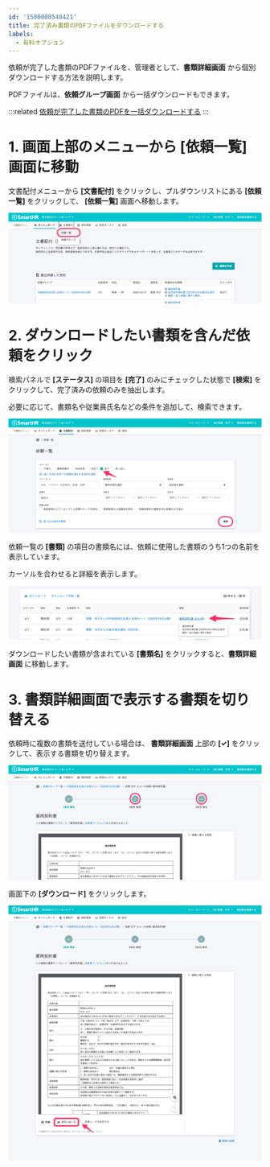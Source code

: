 ```yaml
---
id: '1500000540421'
title: 完了済み書類のPDFファイルをダウンロードする
labels:
  - 有料オプション
---
```

依頼が完了した書類のPDFファイルを、管理者として、**書類詳細画面** から個別ダウンロードする方法を説明します。

PDFファイルは、**依頼グループ画面** から一括ダウンロードもできます。

:::related
[依頼が完了した書類のPDFを一括ダウンロードする](https://knowledge.smarthr.jp/hc/ja/articles/360026103674)
:::

# 1\. 画面上部のメニューから \[依頼一覧\] 画面に移動

文書配付メニューから **\[文書配付\]** をクリックし、プルダウンリストにある **\[依頼一覧\]** をクリックして、 **\[依頼一覧\]** 画面へ移動します。

![menu_to_requests_list.png](./menu_to_requests_list.png)

# 2\. ダウンロードしたい書類を含んだ依頼をクリック

検索パネルで **\[ステータス\]** の項目を **\[完了\]** のみにチェックした状態で **\[検索\]** をクリックして、完了済みの依頼のみを抽出します。

必要に応じて、書類名や従業員氏名などの条件を追加して、検索できます。

![done_requests_list.png](./done_requests_list.png)

依頼一覧の **\[書類\]** の項目の書類名には、依頼に使用した書類のうち1つの名前を表示しています。

カーソルを合わせると詳細を表示します。

![detail_docs_requests_list.png](./detail_docs_requests_list.png)

ダウンロードしたい書類が含まれている **\[書類名\]** をクリックすると、**書類詳細画面** に移動します。

# 3\. 書類詳細画面で表示する書類を切り替える

依頼時に複数の書類を送付している場合は、 **書類詳細画面** 上部の **\[✓\]** をクリックして、表示する書類を切り替えます。

![switch_doc.png](./switch_doc.png)

画面下の **\[ダウンロード\]** をクリックします。

![documents_no_stamp.png](./documents_no_stamp.png)
